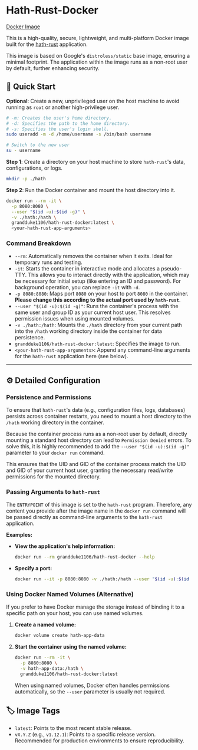 # Hath-Rust-Docker

[Docker Image](https://hub.docker.com/r/grandduke1106/hath-rust-docker)
[](https://hub.docker.com/r/grandduke1106/hath-rust-docker/tags)

This is a high-quality, secure, lightweight, and multi-platform Docker image built for the [hath-rust](https://github.com/james58899/hath-rust) application.

This image is based on Google's `distroless/static` base image, ensuring a minimal footprint. The application within the image runs as a non-root user by default, further enhancing security.

## 🚀 Quick Start

**Optional**: Create a new, unprivileged user on the host machine to avoid running as `root` or another high-privilege user.

```bash
# -m: Creates the user's home directory.
# -d: Specifies the path to the home directory.
# -s: Specifies the user's login shell.
sudo useradd -m -d /home/username -s /bin/bash username

# Switch to the new user
su - username
```

**Step 1**: Create a directory on your host machine to store `hath-rust`'s data, configurations, or logs.

```bash
mkdir -p ./hath
```

**Step 2**: Run the Docker container and mount the host directory into it.

```bash
docker run --rm -it \
  -p 8080:8080 \
  --user "$(id -u):$(id -g)" \
  -v ./hath:/hath \
  grandduke1106/hath-rust-docker:latest \
  <your-hath-rust-app-arguments>
```

### Command Breakdown

  * `--rm`: Automatically removes the container when it exits. Ideal for temporary runs and testing.
  * `-it`: Starts the container in interactive mode and allocates a pseudo-TTY. This allows you to interact directly with the application, which may be necessary for initial setup (like entering an ID and password). For background operation, you can replace `-it` with `-d`.
  * `-p 8080:8080`: Maps port `8080` on your host to port `8080` in the container. **Please change this according to the actual port used by `hath-rust`**.
  * `--user "$(id -u):$(id -g)"`: Runs the container's process with the same user and group ID as your current host user. This resolves permission issues when using mounted volumes.
  * `-v ./hath:/hath`: Mounts the `./hath` directory from your current path into the `/hath` working directory inside the container for data persistence.
  * `grandduke1106/hath-rust-docker:latest`: Specifies the image to run.
  * `<your-hath-rust-app-arguments>`: Append any command-line arguments for the `hath-rust` application here (see below).

-----

## ⚙️ Detailed Configuration

### Persistence and Permissions

To ensure that `hath-rust`'s data (e.g., configuration files, logs, databases) persists across container restarts, you need to mount a host directory to the `/hath` working directory in the container.

Because the container process runs as a non-root user by default, directly mounting a standard host directory can lead to `Permission Denied` errors. To solve this, it is highly recommended to add the `--user "$(id -u):$(id -g)"` parameter to your `docker run` command.

This ensures that the UID and GID of the container process match the UID and GID of your current host user, granting the necessary read/write permissions for the mounted directory.

### Passing Arguments to `hath-rust`

The `ENTRYPOINT` of this image is set to the `hath-rust` program. Therefore, any content you provide after the image name in the `docker run` command will be passed directly as command-line arguments to the `hath-rust` application.

**Examples:**

  * **View the application's help information:**

    ```bash
    docker run --rm grandduke1106/hath-rust-docker --help
    ```

  * **Specify a port:**

    ```bash
    docker run --it -p 8080:8080 -v ./hath:/hath --user "$(id -u):$(id -g)" grandduke1106/hath-rust-docker --port 8080
    ```

### Using Docker Named Volumes (Alternative)

If you prefer to have Docker manage the storage instead of binding it to a specific path on your host, you can use named volumes.

1.  **Create a named volume:**

    ```bash
    docker volume create hath-app-data
    ```

2.  **Start the container using the named volume:**

    ```bash
    docker run --rm -it \
      -p 8080:8080 \
      -v hath-app-data:/hath \
      grandduke1106/hath-rust-docker:latest
    ```

    When using named volumes, Docker often handles permissions automatically, so the `--user` parameter is usually not required.

## 🏷️ Image Tags

  * `latest`: Points to the most recent stable release.
  * `vX.Y.Z` (e.g., `v1.12.1`): Points to a specific release version. Recommended for production environments to ensure reproducibility.